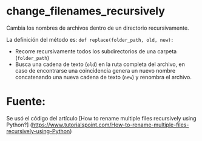 # change_filenames_recursively
Cambia los nombres de archivos dentro de un directorio recursivamente.

La definición del método es: `def replace(folder_path, old, new):`

* Recorre recursivamente todos los subdirectorios de una carpeta (`folder_path`)
* Busca una cadena de texto (`old`) en la ruta completa del archivo, en caso de encontrarse una coincidencia genera un nuevo nombre concatenando una nueva cadena de texto (`new`) y renombra el archivo.

# Fuente: 
Se usó el código del artículo [How to rename multiple files recursively using Python?] (https://www.tutorialspoint.com/How-to-rename-multiple-files-recursively-using-Python)